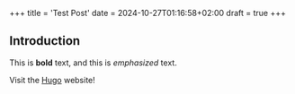 +++
title = 'Test Post'
date = 2024-10-27T01:16:58+02:00
draft = true
+++

## Introduction

This is **bold** text, and this is *emphasized* text.

Visit the [Hugo](https://gohugo.io) website!

